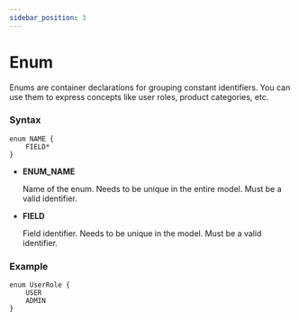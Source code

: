 ```yaml
---
sidebar_position: 3
---
```


# Enum

Enums are container declarations for grouping constant identifiers. You can use them to express concepts like user roles, product categories, etc.

### Syntax

```zmodel
enum NAME {
    FIELD*
}
```

-   **ENUM_NAME**

    Name of the enum. Needs to be unique in the entire model. Must be a valid identifier.

-   **FIELD**

    Field identifier. Needs to be unique in the model. Must be a valid identifier.

### Example

```zmodel
enum UserRole {
    USER
    ADMIN
}
```